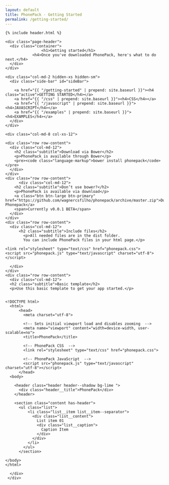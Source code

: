 ```yaml
---
layout: default
title: PhonePack - Getting Started
permalink: /getting-started/
---
```


<div class="feat">

    {% include header.html %}
    
    <div class="page-header">
      <div class="container">
      				<h1>Getting started</h1>
      			<h4>Once you've downloaded PhonePack, here's what to do next.</h4>
      </div>
    </div>
</div>

<div class="container">
  <div class="row">
  
    <div class="col-md-2 hidden-xs hidden-sm">
      <div class="side-bar" id="sideBar">

        <a href="{{ "/getting-started" | prepend: site.baseurl }}"><h4 class="active">GETTING STARTED</h4></a>
        <a href="{{ "/css" | prepend: site.baseurl }}"><h4>CSS</h4></a>
        <a href="{{ "/javascript" | prepend: site.baseurl }}"><h4>JAVASCRIPT</h4></a>
        <a href="{{ "/examples" | prepend: site.baseurl }}"><h4>EXAMPLES</h4></a>
      </div>
    </div>
 
    <div class="col-md-8 col-xs-12">

    <div class="row row-content">
      <div class="col-md-12">
        <h2 class="subtitle">Download via Bower</h2>
        <p>PhonePack is available through Bower</p>
        <pre><code class="language-markup">bower install phonepack</code></pre>
      </div>
    </div>
    <div class="row row-content">
          <div class="col-md-12">
        <h2 class="subtitle">Don’t use bower?</h2>
        <p>PhonePack is available via download</p>
        <a class="btn btn-large btn-primary" href="https://github.com/wagnercsfilho/phonepack/archive/master.zip">Download Phonepack</a>
        <span>Currently v0.0.1 BETA</span>
      </div>
    </div>
    <div class="row row-content">
      <div class="col-md-12">
          <h2 class="subtitle">Include files</h2>
            <p>All needed files are in the dist folder.
            You can include PhonePack files in your html page.</p>
  <pre><code class="language-markup">&lt;link rel="stylesheet" type="text/css" href="phonepack.css"&gt;
&lt;script src="phonepack.js" type="text/javascript" charset="utf-8"&gt;&lt;/script&gt;</code></pre>
      </div>
    </div>
    <div class="row row-content">
  	  <div class="col-md-12">
  	  <h2 class="subtitle">Basic template</h2>
      <p>Use this basic template to get your app started.</p>
<pre><code class="language-markup">
&lt;!DOCTYPE html&gt;
  &lt;html&gt;
      &lt;head&gt;
        &lt;meta charset="utf-8"&gt;
        
        &lt;!-- Sets initial viewport load and disables zooming  --&gt;
        &lt;meta name="viewport" content="width=device-width, user-scalable=no"&gt;
        &lt;title&gt;PhonePack&lt;/title&gt;
  
        &lt;!-- PhonePack CSS  --&gt;
        &lt;link rel="stylesheet" type="text/css" href="phonepack.css"&gt;
  
        &lt;!-- PhonePack JavaScript  --&gt;
        &lt;script src="phonepack.js" type="text/javascript" charset="utf-8"&gt;&lt;/script&gt;
      &lt;/head&gt;
  &lt;body&gt;
  
    &lt;header class="header header--shadow bg-lime "&gt;
      &lt;div class="header__title"&gt;PhonePack&lt;/div&gt;
    &lt;/header&gt;
  
    &lt;section class="content has-header"&gt;
      &lt;ul class="list"&gt;
          &lt;li class="list__item list__item--separator"&gt;
            &lt;div class="list__content"&gt;
              List item 01
              &lt;div class="list__caption"&gt;
                Caption Item
              &lt;/div&gt;
            &lt;/div&gt;
          &lt;/li&gt;
        &lt;/ul&gt;
      &lt;/section&gt;
  
&lt;/body&gt;
&lt;/html&gt;</code></pre>

  	  </div>
  	 </div>
  
  </div>
 </div>
</div>